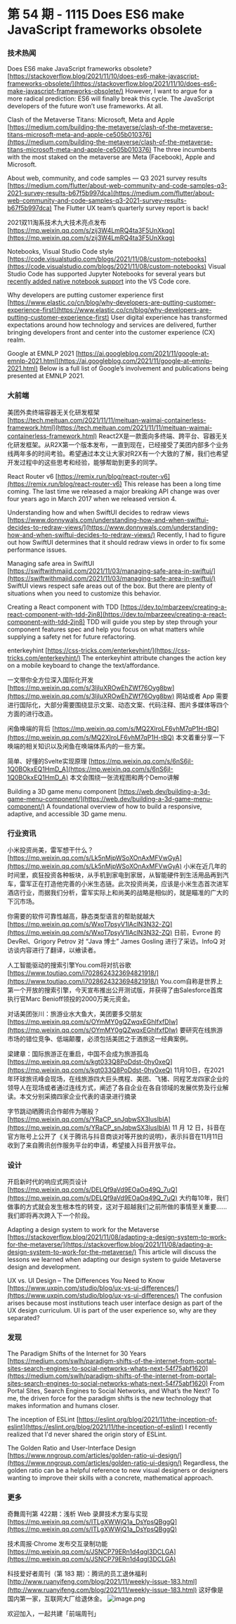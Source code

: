 # 第 54 期 - 1115 Does ES6 make JavaScript frameworks obsolete
### 技术热闻
Does ES6 make JavaScript frameworks obsolete?
[https://stackoverflow.blog/2021/11/10/does-es6-make-javascript-frameworks-obsolete/](https://stackoverflow.blog/2021/11/10/does-es6-make-javascript-frameworks-obsolete/)
However, I want to argue for a more radical prediction: ES6 will finally break this cycle. The JavaScript developers of the future won’t use frameworks. At all.

Clash of the Metaverse Titans: Microsoft, Meta and Apple
[https://medium.com/building-the-metaverse/clash-of-the-metaverse-titans-microsoft-meta-and-apple-ce505b010376](https://medium.com/building-the-metaverse/clash-of-the-metaverse-titans-microsoft-meta-and-apple-ce505b010376)
The three incumbents with the most staked on the metaverse are Meta (Facebook), Apple and Microsoft.

About web, community, and code samples — Q3 2021 survey results
[https://medium.com/flutter/about-web-community-and-code-samples-q3-2021-survey-results-b67f5b997dca](https://medium.com/flutter/about-web-community-and-code-samples-q3-2021-survey-results-b67f5b997dca)
The Flutter UX team’s quarterly survey report is back!

2021双11淘系技术九大技术亮点发布
[https://mp.weixin.qq.com/s/zij3W4LmRQ4ta3F5UnXkqg](https://mp.weixin.qq.com/s/zij3W4LmRQ4ta3F5UnXkqg)

Notebooks, Visual Studio Code style
[https://code.visualstudio.com/blogs/2021/11/08/custom-notebooks](https://code.visualstudio.com/blogs/2021/11/08/custom-notebooks)
Visual Studio Code has supported Jupyter Notebooks for several years but [recently added native notebook support](https://code.visualstudio.com/blogs/2021/08/05/notebooks) into the VS Code core.

Why developers are putting customer experience first
[https://www.elastic.co/cn/blog/why-developers-are-putting-customer-experience-first](https://www.elastic.co/cn/blog/why-developers-are-putting-customer-experience-first)
User digital experience has transformed expectations around how technology and services are delivered, further bringing developers front and center into the customer experience (CX) realm.

Google at EMNLP 2021
[https://ai.googleblog.com/2021/11/google-at-emnlp-2021.html](https://ai.googleblog.com/2021/11/google-at-emnlp-2021.html)
Below is a full list of Google’s involvement and publications being presented at EMNLP 2021.

### 大前端
美团外卖终端容器无关化研发框架
[https://tech.meituan.com/2021/11/11/meituan-waimai-containerless-framework.html](https://tech.meituan.com/2021/11/11/meituan-waimai-containerless-framework.html)
React2X是一款面向多终端、跨平台、容器无关化研发框架。从R2X第一个版本发布，一直到现在，已经接受了美团内部多个业务线两年多的时间考验。希望通过本文让大家对R2X有一个大致的了解，我们也希望开发过程中的这些思考和经验，能够帮助到更多的同学。

React Router v6
[https://remix.run/blog/react-router-v6](https://remix.run/blog/react-router-v6)
This release has been a long time coming. The last time we released a major breaking API change was over four years ago in March 2017 when we released version 4.

Understanding how and when SwiftUI decides to redraw views
[https://www.donnywals.com/understanding-how-and-when-swiftui-decides-to-redraw-views/](https://www.donnywals.com/understanding-how-and-when-swiftui-decides-to-redraw-views/)
Recently, I had to figure out how SwiftUI determines that it should redraw views in order to fix some performance issues.

Managing safe area in SwiftUI
[https://swiftwithmajid.com/2021/11/03/managing-safe-area-in-swiftui/](https://swiftwithmajid.com/2021/11/03/managing-safe-area-in-swiftui/)
SwiftUI views respect safe areas out of the box. But there are plenty of situations when you need to customize this behavior.

Creating a React component with TDD
[https://dev.to/mbarzeev/creating-a-react-component-with-tdd-2jn8](https://dev.to/mbarzeev/creating-a-react-component-with-tdd-2jn8)
TDD will guide you step by step through your component features spec and help you focus on what matters while supplying a safety net for future refactoring.

enterkeyhint
[https://css-tricks.com/enterkeyhint/](https://css-tricks.com/enterkeyhint/)
The enterkeyhint attribute changes the action key on a mobile keyboard to change the text/affordance.

一文带你全方位深入国际化开发
[https://mp.weixin.qq.com/s/3ljIuXROwEhZWf76Oyg8bw](https://mp.weixin.qq.com/s/3ljIuXROwEhZWf76Oyg8bw)
网站或者 App 需要进行国际化，大部分需要围绕显示文案、动态文案、代码注释、图片多媒体等四个方面的进行改造。

闲鱼唤端的背后
[https://mp.weixin.qq.com/s/MQ2XlroLF6vhM7qP1H-tBQ](https://mp.weixin.qq.com/s/MQ2XlroLF6vhM7qP1H-tBQ)
本文着重分享一下唤端的相关知识以及闲鱼在唤端体系内的一些方案。

简单、好懂的Svelte实现原理
[https://mp.weixin.qq.com/s/6nS6jI-1Q0BOkxEQ1HmD_A](https://mp.weixin.qq.com/s/6nS6jI-1Q0BOkxEQ1HmD_A)
本文会围绕一张流程图和两个Demo讲解

Building a 3D game menu component
[https://web.dev/building-a-3d-game-menu-component/](https://web.dev/building-a-3d-game-menu-component/)
A foundational overview of how to build a responsive, adaptive, and accessible 3D game menu.

### 行业资讯
小米投资尚美，雷军想干什么？
[https://mp.weixin.qq.com/s/Lk5nMjpWSoXOnAxMFVwGyA](https://mp.weixin.qq.com/s/Lk5nMjpWSoXOnAxMFVwGyA)
小米在近几年的时间里，疯狂投资各种板块，从手机到家电到家居，从智能硬件到生活用品再到汽车，雷军正在打造他完善的小米生态链。此次投资尚美，应该是小米生态首次进军酒店行业，而据我们分析，雷军实际上和尚美的战略是相似的，就是瞄准的广大的下沉市场。

你需要的软件可靠性越高，静态类型语言的帮助就越大
[https://mp.weixin.qq.com/s/WxoT7psyV1lAclN3N32-ZQ](https://mp.weixin.qq.com/s/WxoT7psyV1lAclN3N32-ZQ)
日前，Evrone 的 DevRel、Grigory Petrov 对 “Java 博士” James Gosling 进行了采访。InfoQ 对访谈内容进行了翻译，以飨读者。

人工智能驱动的搜索引擎You.com将对抗谷歌
[https://www.toutiao.com/i7028624323694821918/](https://www.toutiao.com/i7028624323694821918/)
You.com自称是世界上第一个开放的搜索引擎，今天宣布推出公开测试版，并获得了由Salesforce首席执行官Marc Benioff领投的2000万美元资金。

对话美团张川：旅游业水大鱼大，美团要多交朋友
[https://mp.weixin.qq.com/s/OYmMY0gQZwqxEGhIfxfDIw](https://mp.weixin.qq.com/s/OYmMY0gQZwqxEGhIfxfDIw)
要研究在线旅游市场的错位竞争、低端颠覆，必须包括美团之于酒旅这一经典案例。

梁建章：国际旅游正在重启，中国不会成为旅游孤岛
[https://mp.weixin.qq.com/s/kgt033Q8PoDdst-0hy0xeQ](https://mp.weixin.qq.com/s/kgt033Q8PoDdst-0hy0xeQ)
11月10日，在2021年环球旅讯峰会现场，在线旅游四大巨头携程、美团、飞猪、同程艺龙四家企业的领导人在现场或者通过连线方式，阐述了各自企业在各自领域的发展优势及行业解读。本文分别采摘四家企业代表的语录进行摘录

字节跳动晒腾讯合作邮件为哪般？
[https://mp.weixin.qq.com/s/YRaCP_snJqbwSX3IusIblA](https://mp.weixin.qq.com/s/YRaCP_snJqbwSX3IusIblA)
11 月 12 日，抖音在官方账号上公开了《关于腾讯与抖音商谈对等开放的说明》，表示抖音在11月11日收到了来自腾讯创作服务平台的申请，希望接入抖音开放平台。

### 设计
开启新时代的响应式网页设计
[https://mp.weixin.qq.com/s/DELQf9aVd9EOaOq49Q_7uQ](https://mp.weixin.qq.com/s/DELQf9aVd9EOaOq49Q_7uQ)
大约每10年，我们做事的方式就会发生根本性的转变，这对于超越我们之前所做的事情至关重要……我们即将再次跨入下一个阶段。

Adapting a design system to work for the Metaverse
[https://stackoverflow.blog/2021/11/08/adapting-a-design-system-to-work-for-the-metaverse/](https://stackoverflow.blog/2021/11/08/adapting-a-design-system-to-work-for-the-metaverse/)
This article will discuss the lessons we learned when adapting our design system to guide Metaverse design and development.

UX vs. UI Design – The Differences You Need to Know
[https://www.uxpin.com/studio/blog/ux-vs-ui-differences/](https://www.uxpin.com/studio/blog/ux-vs-ui-differences/)
The confusion arises because most institutions teach user interface design as part of the UX design curriculum. UI is part of the user experience so, why are they separated?

### 发现
The Paradigm Shifts of the Internet for 30 Years
[https://medium.com/swlh/paradigm-shifts-of-the-internet-from-portal-sites-search-engines-to-social-networks-whats-next-54f75abf1620](https://medium.com/swlh/paradigm-shifts-of-the-internet-from-portal-sites-search-engines-to-social-networks-whats-next-54f75abf1620)
From Portal Sites, Search Engines to Social Networks, and What’s the Next? To me, the driven force for the paradigm shifts is the new technology that makes information and humans closer.

The inception of ESLint
[https://eslint.org/blog/2021/11/the-inception-of-eslint](https://eslint.org/blog/2021/11/the-inception-of-eslint)
I recently realized that I'd never shared the origin story of ESLint.

The Golden Ratio and User-Interface Design
[https://www.nngroup.com/articles/golden-ratio-ui-design/](https://www.nngroup.com/articles/golden-ratio-ui-design/)
Regardless, the golden ratio can be a helpful reference to new visual designers or designers wanting to improve their skills with a concrete, mathematical approach.

### 更多
奇舞周刊第 422期：浅析 Web 录屏技术方案与实现
[https://mp.weixin.qq.com/s/ITLgXWWjQ1a_DsYpsQBggQ](https://mp.weixin.qq.com/s/ITLgXWWjQ1a_DsYpsQBggQ)

技术周报·Chrome 发布交互录制功能
[https://mp.weixin.qq.com/s/JSNCP79ERn1d4qgI3DCLGA](https://mp.weixin.qq.com/s/JSNCP79ERn1d4qgI3DCLGA)

科技爱好者周刊（第 183 期）：腾讯的员工退休福利
[http://www.ruanyifeng.com/blog/2021/11/weekly-issue-183.html](http://www.ruanyifeng.com/blog/2021/11/weekly-issue-183.html)
这好像是国内第一家，互联网大厂给退休金。
![image.png](https://cdn.nlark.com/yuque/0/2020/png/85771/1605930034828-7fc81343-651f-4a15-8465-eebe5a23cf61.png#height=31&id=C5Hpa&margin=%5Bobject%20Object%5D&name=image.png&originHeight=90&originWidth=2186&originalType=binary&ratio=1&size=14325&status=done&style=none&width=746)


欢迎加入，一起共建「前端周刊」
